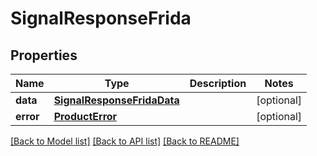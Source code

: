 # SignalResponseFrida

## Properties
Name | Type | Description | Notes
------------ | ------------- | ------------- | -------------
**data** | [**SignalResponseFridaData**](SignalResponseFridaData.md) |  | [optional] 
**error** | [**ProductError**](ProductError.md) |  | [optional] 

[[Back to Model list]](../README.md#documentation-for-models) [[Back to API list]](../README.md#documentation-for-api-endpoints) [[Back to README]](../README.md)

